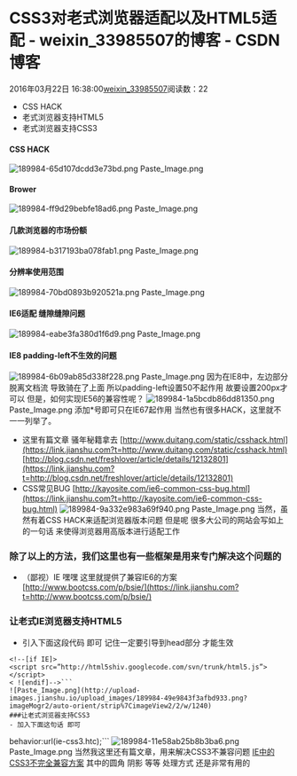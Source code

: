# CSS3对老式浏览器适配以及HTML5适配 - weixin_33985507的博客 - CSDN博客
2016年03月22日 16:38:00[weixin_33985507](https://me.csdn.net/weixin_33985507)阅读数：22
- CSS HACK
- 老式浏览器支持HTML5
- 老式浏览器支持CSS3
#### CSS HACK
![189984-65d107dcdd3e73bd.png](https://upload-images.jianshu.io/upload_images/189984-65d107dcdd3e73bd.png)
Paste_Image.png
#### Brower
![189984-ff9d29bebfe18ad6.png](https://upload-images.jianshu.io/upload_images/189984-ff9d29bebfe18ad6.png)
Paste_Image.png
#### 几款浏览器的市场份额
![189984-b317193ba078fab1.png](https://upload-images.jianshu.io/upload_images/189984-b317193ba078fab1.png)
Paste_Image.png
#### 分辨率使用范围
![189984-70bd0893b920521a.png](https://upload-images.jianshu.io/upload_images/189984-70bd0893b920521a.png)
Paste_Image.png
#### IE6适配 缝隙缝隙问题
![189984-eabe3fa380d1f6d9.png](https://upload-images.jianshu.io/upload_images/189984-eabe3fa380d1f6d9.png)
Paste_Image.png
#### IE8 padding-left不生效的问题
![189984-6b09ab85d338f228.png](https://upload-images.jianshu.io/upload_images/189984-6b09ab85d338f228.png)
Paste_Image.png
因为在IE8中，左边部分脱离文档流 导致骑在了上面 所以padding-left设置50不起作用
故要设置200px才可以
但是，如何实现IE56的兼容性呢？
![189984-1a5bcdb86dd81350.png](https://upload-images.jianshu.io/upload_images/189984-1a5bcdb86dd81350.png)
Paste_Image.png
添加*号即可只在IE67起作用
当然也有很多HACK，这里就不一一列举了。
- 这里有篇文章 骚年秘籍拿去
[http://www.duitang.com/static/csshack.html](https://link.jianshu.com?t=http://www.duitang.com/static/csshack.html)
[http://blog.csdn.net/freshlover/article/details/12132801](https://link.jianshu.com?t=http://blog.csdn.net/freshlover/article/details/12132801)
- CSS常见BUG
[http://kayosite.com/ie6-common-css-bug.html](https://link.jianshu.com?t=http://kayosite.com/ie6-common-css-bug.html)
![189984-9a332e983a69f940.png](https://upload-images.jianshu.io/upload_images/189984-9a332e983a69f940.png)
Paste_Image.png
当然，虽然有着CSS HACK来适配浏览器版本问题 但是呢 很多大公司的网站会写如上的一句话 来使得浏览器用高版本进行适配工作
### 除了以上的方法，我们这里也有一些框架是用来专门解决这个问题的
- （鄙视）IE 嘿嘿 这里就提供了兼容IE6的方案
[http://www.bootcss.com/p/bsie/](https://link.jianshu.com?t=http://www.bootcss.com/p/bsie/)
### 让老式IE浏览器支持HTML5
- 引入下面这段代码 即可  记住一定要引导到head部分 才能生效
```
<!--[if IE]>
<script src=”http://html5shiv.googlecode.com/svn/trunk/html5.js”></script>
< ![endif]-->```
![Paste_Image.png](http://upload-images.jianshu.io/upload_images/189984-49e9843f3afbd933.png?imageMogr2/auto-orient/strip%7CimageView2/2/w/1240)
###让老式浏览器支持CSS3
- 加入下面这句话 即可
```
behavior:url(ie-css3.htc);```
![189984-11e58ab25b8b3ba6.png](https://upload-images.jianshu.io/upload_images/189984-11e58ab25b8b3ba6.png)
Paste_Image.png
当然我这里还有篇文章，用来解决CSS3不兼容问题
[IE中的CSS3不完全兼容方案](https://link.jianshu.com?t=http://www.cnblogs.com/platero/archive/2010/08/31/1870151.html)
其中的圆角 阴影 等等 处理方式 还是非常有用的
